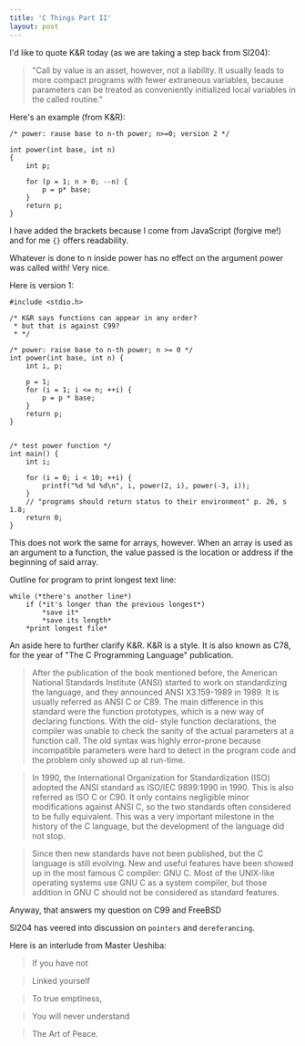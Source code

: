 ```yaml
---
title: 'C Things Part II'
layout: post
---
```


I'd like to quote K&R today (as we are taking a step back from SI204):

> "Call by value is an asset, however, not a liability. It usually leads to more compact programs with fewer extraneous variables, because parameters can be treated as conveniently initialized local variables in the called routine."

Here's an example (from K&R):

```
/* power: rause base to n-th power; n>=0; version 2 */

int power(int base, int n)
{
	int p;

	for (p = 1; n > 0; --n) {
		p = p* base;
	}
	return p;
}
```

I have added the brackets because I come from JavaScript (forgive me!) and for me `{}` offers readability.

Whatever is done to n inside power has no effect on the argument power was called with! Very nice. 

Here is version 1:

```
#include <stdio.h>

/* K&R says functions can appear in any order? 
 * but that is against C99?
 * */

/* power: raise base to n-th power; n >= 0 */
int power(int base, int n) {
	int i, p;

	p = 1;
	for (i = 1; i <= n; ++i) {
		p = p * base;
	}
	return p;
}


/* test power function */
int main() {
	int i;

	for (i = 0; i < 10; ++i) {
		printf("%d %d %d\n", i, power(2, i), power(-3, i));
	}
	// "programs should return status to their environment" p. 26, s 1.8;
	return 0;
}
```

This does not work the same for arrays, however. When an array is used as an argument to a function, the value passed is the location or address if the beginning of said array.

Outline for program to print longest text line:


```
while (*there's another line*)
	if (*it's longer than the previous longest*)
		*save it*
		*save its length*
	*print longest file*
```

An aside here to further clarify K&R. K&R is a style. It is also known as C78, for the year of "The C Programming Language" publication.

>    After the publication of the book mentioned before, the American National
     Standards Institute (ANSI) started to work on standardizing the language,
     and they announced ANSI X3.159-1989 in 1989.  It is usually referred as
     ANSI C or C89.  The main difference in this standard were the function
     prototypes, which is a new way of declaring functions.  With the old-
     style function declarations, the compiler was unable to check the sanity
     of the actual parameters at a function call.  The old syntax was highly
     error-prone because incompatible parameters were hard to detect in the
     program code and the problem only showed up at run-time.

>    In 1990, the International Organization for Standardization (ISO) adopted
     the ANSI standard as ISO/IEC 9899:1990 in 1990.  This is also referred as
     ISO C or C90.  It only contains negligible minor modifications against
     ANSI C, so the two standards often considered to be fully equivalent.
     This was a very important milestone in the history of the C language, but
     the development of the language did not stop.

>    Since then new standards have not been published, but the C language is
     still evolving.  New and useful features have been showed up in the most
     famous C compiler: GNU C.  Most of the UNIX-like operating systems use
     GNU C as a system compiler, but those addition in GNU C should not be
     considered as standard features.

Anyway, that answers my question on C99 and FreeBSD

SI204 has veered into discussion on `pointers` and `dereferancing`.

Here is an interlude from Master Ueshiba:

> If you have not

> Linked yourself

> To true emptiness,

> You will never understand

> The Art of Peace.
